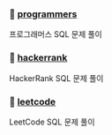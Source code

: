 ### 📁 [programmers](https://github.com/insutance/python-and-sql/tree/main/sqls/programmers)
프로그래머스 SQL 문제 풀이

### 📁 [hackerrank](https://github.com/insutance/python-and-sql/tree/main/sqls/hackerrank)
HackerRank SQL 문제 풀이

### 📁 [leetcode](https://github.com/insutance/python-and-sql/tree/main/sqls/leetcode)
LeetCode SQL 문제 풀이
